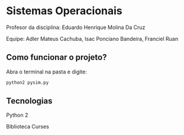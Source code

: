 # Sistemas Operacionais
Profesor da disciplina: Eduardo Henrique Molina Da Cruz

Equipe: Adler Mateus Cachuba, Isac Ponciano Bandeira, Franciel Ruan

## Como funcionar o projeto?

Abra o terminal na pasta e digite:

```bash
python2 pysim.py
```

## Tecnologias

Python 2

Biblioteca Curses
